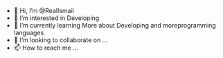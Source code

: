 - 👋 Hi, I’m @RealIsmail
- 👀 I’m interested in Developing
- 🌱 I’m currently learning More about Developing and moreprogramming languages
- 💞️ I’m looking to collaborate on ...
- 📫 How to reach me ...

<!---
RealIsmail/RealIsmail is a ✨ special ✨ repository because its `README.md` (this file) appears on your GitHub profile.
You can click the Preview link to take a look at your changes.
--->
